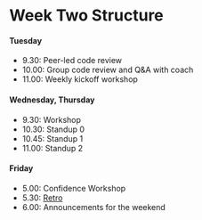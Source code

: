 # Week Two Structure

#### Tuesday

- 9.30: Peer-led code review
- 10.00: Group code review and Q&A with coach
- 11.00: Weekly kickoff workshop

#### Wednesday, Thursday
- 9.30: Workshop
- 10.30: Standup 0
- 10.45: Standup 1
- 11.00: Standup 2

#### Friday

- 5.00: Confidence Workshop
- 5.30: [Retro](https://github.com/makersacademy/course/blob/master/pills/student_retrospective.md)
- 6.00: Announcements for the weekend
